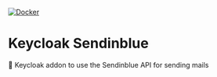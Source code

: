 [![Docker](https://github.com/intensiongmbh/keycloak-sendinblue/actions/workflows/docker-publish.yml/badge.svg)](https://github.com/intensiongmbh/keycloak-sendinblue/actions/workflows/docker-publish.yml)

# Keycloak Sendinblue

:e-mail: Keycloak addon to use the Sendinblue API for sending mails
